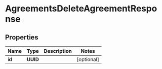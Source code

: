 

# AgreementsDeleteAgreementResponse


## Properties

| Name | Type | Description | Notes |
|------------ | ------------- | ------------- | -------------|
|**id** | **UUID** |  |  [optional] |



